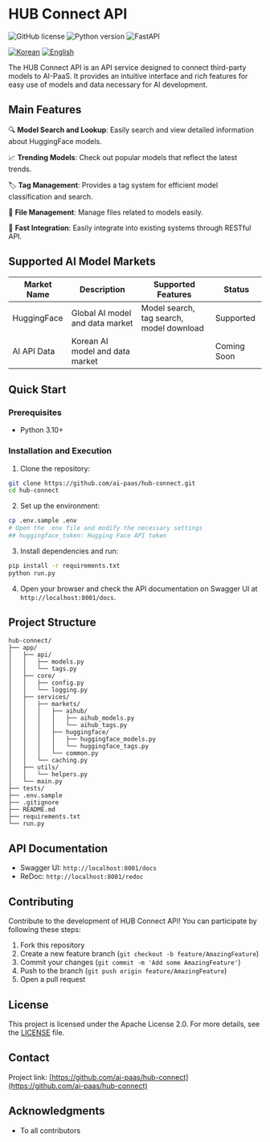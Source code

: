 # HUB Connect API

![GitHub license](https://img.shields.io/badge/license-Apache%202.0-blue.svg)
![Python version](https://img.shields.io/badge/python-3.10%2B-blue.svg)
![FastAPI](https://img.shields.io/badge/FastAPI-0.112.1%2B-green.svg)

[![Korean](https://img.shields.io/badge/🇰🇷-한국어%20버전-blue)](README.md) 
[![English](https://img.shields.io/badge/🇺🇸-English%20Version-green)](README_EN.md)

The HUB Connect API is an API service designed to connect third-party models to AI-PaaS. It provides an intuitive interface and rich features for easy use of models and data necessary for AI development.

## Main Features

🔍 **Model Search and Lookup**: Easily search and view detailed information about HuggingFace models.

📈 **Trending Models**: Check out popular models that reflect the latest trends.

🏷️ **Tag Management**: Provides a tag system for efficient model classification and search.

📁 **File Management**: Manage files related to models easily.

🚀 **Fast Integration**: Easily integrate into existing systems through RESTful API.

## Supported AI Model Markets

| Market Name | Description | Supported Features | Status |
| --- | --- | --- | --- |
| HuggingFace | Global AI model and data market | Model search, tag search, model download | Supported |
| AI API Data | Korean AI model and data market |     | Coming Soon |

## Quick Start

### Prerequisites

- Python 3.10+

### Installation and Execution

1. Clone the repository:
  
  ```bash
  git clone https://github.com/ai-paas/hub-connect.git
  cd hub-connect
  ```
  
2. Set up the environment:
  
  ```bash
  cp .env.sample .env
  # Open the .env file and modify the necessary settings
  ## huggingface_token: Hugging Face API token
  ```
  
3. Install dependencies and run:
  
  ```bash
  pip install -r requirements.txt
  python run.py
  ```
  
4. Open your browser and check the API documentation on Swagger UI at `http://localhost:8001/docs`.
  

## Project Structure

```
hub-connect/
├── app/
│   ├── api/
│   │   ├── models.py
│   │   └── tags.py
│   ├── core/
│   │   ├── config.py
│   │   └── logging.py
│   ├── services/
│   │   ├── markets/
│   │   │   ├── aihub/
│   │   │   │   ├── aihub_models.py
│   │   │   │   └── aihub_tags.py
│   │   │   ├── huggingface/
│   │   │   │   ├── huggingface_models.py
│   │   │   │   └── huggingface_tags.py
│   │   │   └── common.py
│   │   └── caching.py
│   ├── utils/
│   │   └── helpers.py
│   └── main.py
├── tests/
├── .env.sample
├── .gitignore
├── README.md
├── requirements.txt
└── run.py
```

## API Documentation

- Swagger UI: `http://localhost:8001/docs`
- ReDoc: `http://localhost:8001/redoc`

## Contributing

Contribute to the development of HUB Connect API! You can participate by following these steps:

1. Fork this repository
2. Create a new feature branch (`git checkout -b feature/AmazingFeature`)
3. Commit your changes (`git commit -m 'Add some AmazingFeature'`)
4. Push to the branch (`git push origin feature/AmazingFeature`)
5. Open a pull request

## License

This project is licensed under the Apache License 2.0. For more details, see the [LICENSE](LICENSE) file.

## Contact

Project link: [https://github.com/ai-paas/hub-connect](https://github.com/ai-paas/hub-connect)

## Acknowledgments

- To all contributors
